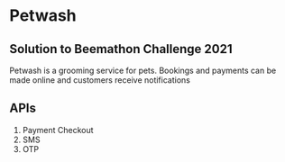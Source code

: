 # Petwash
## Solution to Beemathon Challenge 2021

Petwash is a grooming service for pets. Bookings and payments can be made online and customers receive notifications

## APIs

1. Payment Checkout
2. SMS
3. OTP
